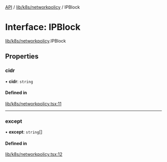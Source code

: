 [API](../API.md) / [lib/k8s/networkpolicy](../modules/lib_k8s_networkpolicy.md) / IPBlock

# Interface: IPBlock

[lib/k8s/networkpolicy](../modules/lib_k8s_networkpolicy.md).IPBlock

## Properties

### cidr

• **cidr**: `string`

#### Defined in

[lib/k8s/networkpolicy.tsx:11](https://github.com/kubernetes-sigs/headlamp/blob/072d2509b/frontend/src/lib/k8s/networkpolicy.tsx#L11)

___

### except

• **except**: `string`[]

#### Defined in

[lib/k8s/networkpolicy.tsx:12](https://github.com/kubernetes-sigs/headlamp/blob/072d2509b/frontend/src/lib/k8s/networkpolicy.tsx#L12)
